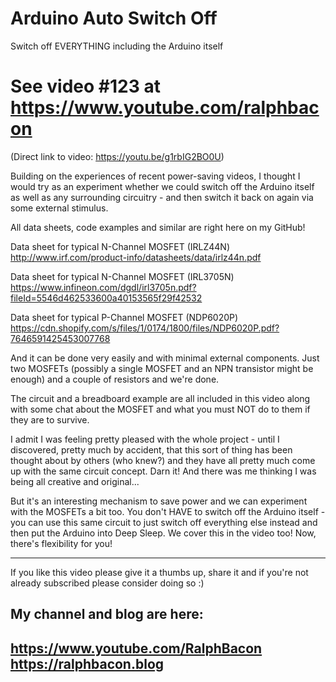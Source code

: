 # Arduino Auto Switch Off
Switch off EVERYTHING including the Arduino itself

# See video #123 at https://www.youtube.com/ralphbacon  
(Direct link to video: https://youtu.be/g1rbIG2BO0U)

Building on the experiences of recent power-saving videos, I thought I would try as an experiment whether we could switch off the Arduino itself as well as any surrounding circuitry - and then switch it back on again via some external stimulus.

All data sheets, code examples and similar are right here on my GitHub!

Data sheet for typical N-Channel MOSFET (IRLZ44N)
http://www.irf.com/product-info/datasheets/data/irlz44n.pdf

Data sheet for typical N-Channel MOSFET (IRL3705N)
https://www.infineon.com/dgdl/irl3705n.pdf?fileId=5546d462533600a40153565f29f42532

Data sheet for typical P-Channel MOSFET (NDP6020P)
https://cdn.shopify.com/s/files/1/0174/1800/files/NDP6020P.pdf?7646591425453007768

And it can be done very easily and with minimal external components. Just two MOSFETs (possibly a single MOSFET and an NPN transistor might be enough) and a couple of resistors and we're done.

The circuit and a breadboard example are all included in this video along with some chat about the MOSFET and what you must NOT do to them if they are to survive.

I admit I was feeling pretty pleased with the whole project - until I discovered, pretty much by accident, that this sort of thing has been thought about by others (who knew?) and they have all pretty much come up with the same circuit concept. Darn it! And there was me thinking I was being all creative and original...

But it's an interesting mechanism to save power and we can experiment with the MOSFETs a bit too. You don't HAVE to switch off the Arduino itself - you can use this same circuit to just switch off everything else instead and then put the Arduino into Deep Sleep. We cover this in the video too! Now, there's flexibility for you!

---

If you like this video please give it a thumbs up, share it and if you're not already subscribed please consider doing so :)

My channel and blog are here:  
------------------------------------------------------------------  
https://www.youtube.com/RalphBacon  
https://ralphbacon.blog  
------------------------------------------------------------------  
